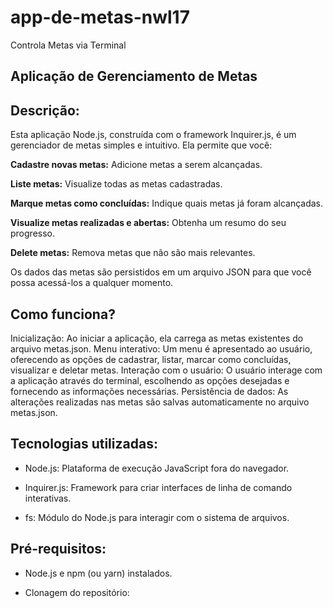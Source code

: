 # app-de-metas-nwl17
 Controla Metas via Terminal

## Aplicação de Gerenciamento de Metas
## Descrição:

Esta aplicação Node.js, construída com o framework Inquirer.js, é um gerenciador de metas simples e intuitivo. Ela permite que você:

**Cadastre novas metas:** Adicione metas a serem alcançadas.

**Liste metas:** Visualize todas as metas cadastradas.

**Marque metas como concluídas:** Indique quais metas já foram alcançadas.

**Visualize metas realizadas e abertas:** Obtenha um resumo do seu progresso.

**Delete metas:** Remova metas que não são mais relevantes.

Os dados das metas são persistidos em um arquivo JSON para que você possa acessá-los a qualquer momento.


## Como funciona?
Inicialização: Ao iniciar a aplicação, ela carrega as metas existentes do arquivo metas.json.
Menu interativo: Um menu é apresentado ao usuário, oferecendo as opções de cadastrar, listar, marcar como concluídas, visualizar e deletar metas.
Interação com o usuário: O usuário interage com a aplicação através do terminal, escolhendo as opções desejadas e fornecendo as informações necessárias.
Persistência de dados: As alterações realizadas nas metas são salvas automaticamente no arquivo metas.json.

## Tecnologias utilizadas:

- Node.js: Plataforma de execução JavaScript fora do navegador.

- Inquirer.js: Framework para criar interfaces de linha de comando interativas.

- fs: Módulo do Node.js para interagir com o sistema de arquivos.


## Pré-requisitos:

- Node.js e npm (ou yarn) instalados.

- Clonagem do repositório:
